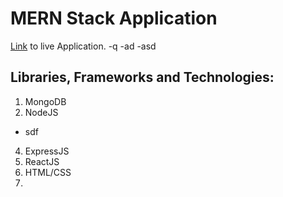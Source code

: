 # MERN Stack Application
[Link](https://moments1.netlify.app/) to live Application.
-q
-ad
  -asd

## Libraries, Frameworks and Technologies:
1. MongoDB
2. NodeJS
  - sdf
4. ExpressJS
5. ReactJS
6. HTML/CSS
7. 

